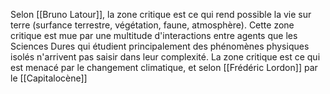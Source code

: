 Selon [[Bruno Latour]], la zone critique est ce qui rend possible la vie sur terre (surfance terrestre, végétation, faune, atmosphère). Cette zone critique est mue par une multitude d'interactions entre agents que les Sciences Dures qui étudient principalement des phénomènes physiques isolés n'arrivent pas saisir dans leur complexité. La zone critique est ce qui est menacé par le changement climatique, et selon [[Frédéric Lordon]] par le [[Capitalocène]]
